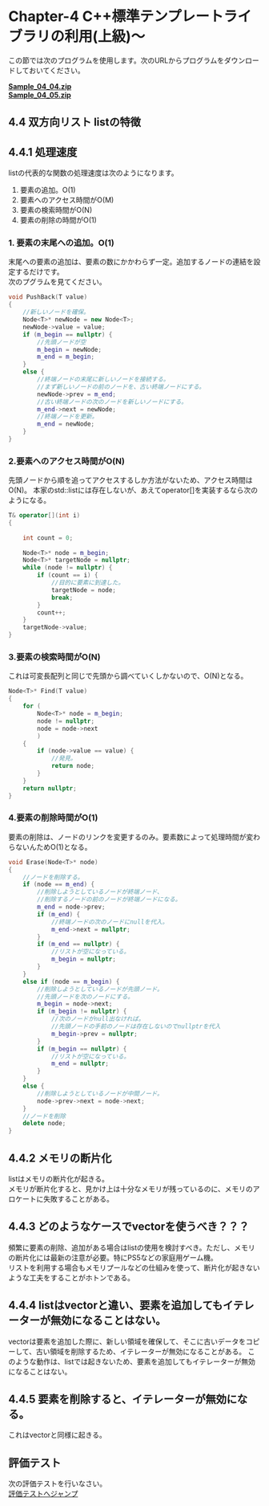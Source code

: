 # Chapter-4 C++標準テンプレートライブラリの利用(上級)～

この節では次のプログラムを使用します。次のURLからプログラムをダウンロードしておいてください。</br>

**[Sample_04_04.zip](https://drive.google.com/file/d/1uaOGFKNWz_EsGPg5ifvzoJZbyGpgfqSV/view?usp=sharing)**</br>
**[Sample_04_05.zip](https://drive.google.com/file/d/1dKnHyQO2y-IzP6nDf-fZRmin1D_0zw0P/view?usp=sharing)**</br>


## 4.4 双方向リスト listの特徴

## 4.4.1 処理速度
listの代表的な関数の処理速度は次のようになります。

1. 要素の追加。O(1)
2. 要素へのアクセス時間がO(M)
3. 要素の検索時間がO(N)
4. 要素の削除の時間がO(1)

   

### 1. 要素の末尾への追加。O(1)
末尾への要素の追加は、要素の数にかかわらず一定。追加するノードの連結を設定するだけです。</br>
次のプグラムを見てください。</br>
```cpp
void PushBack(T value)
{
    //新しいノードを確保。
    Node<T>* newNode = new Node<T>;
    newNode->value = value;
    if (m_begin == nullptr) {
        //先頭ノードが空
        m_begin = newNode;
        m_end = m_begin;
    }
    else {
        //終端ノードの末尾に新しいノードを接続する。
        //まず新しいノードの前のノードを、古い終端ノードにする。
        newNode->prev = m_end;
        //古い終端ノードの次のノードを新しいノードにする。
        m_end->next = newNode;
        //終端ノードを更新。
        m_end = newNode;
    }
}
```

### 2.要素へのアクセス時間がO(N)
先頭ノードから順を追ってアクセスするしか方法がないため、アクセス時間はO(N)。
本家のstd::listには存在しないが、あえてoperator[]を実装するなら次のようになる。

```cpp
T& operator[](int i)
{
    
    int count = 0;
    
    Node<T>* node = m_begin;
    Node<T>* targetNode = nullptr;
    while (node != nullptr) {
        if (count == i) {
            //目的に要素に到達した。
            targetNode = node;
            break;
        }
        count++;
    }
    targetNode->value;
}
```

### 3.要素の検索時間がO(N)
これは可変長配列と同じで先頭から調べていくしかないので、O(N)となる。
```cpp
Node<T>* Find(T value)
{
    for (
        Node<T>* node = m_begin;
        node != nullptr;
        node = node->next
        ) 
    {
        if (node->value == value) {
            //発見。
            return node;
        }
    }
    return nullptr;
}
```

### 4.要素の削除時間がO(1)
要素の削除は、ノードのリンクを変更するのみ。要素数によって処理時間が変わらないんためO(1)となる。

```cpp
void Erase(Node<T>* node)
{
    //ノードを削除する。
    if (node == m_end) {
        //削除しようとしているノードが終端ノード、
        //削除するノードの前のノードが終端ノードになる。
        m_end = node->prev;
        if (m_end) {
            //終端ノードの次のノードにnullを代入。
            m_end->next = nullptr;
        }
        if (m_end == nullptr) {
            //リストが空になっている。
            m_begin = nullptr;
        }
    }
    else if (node == m_begin) {
        //削除しようとしているノードが先頭ノード。
        //先頭ノードを次のノードにする。
        m_begin = node->next;
        if (m_begin != nullptr) {
            //次のノードがnull出なければ。
            //先頭ノードの手前のノードは存在しないのでnullptrを代入
            m_begin->prev = nullptr;
        }
        if (m_begin == nullptr) {
            //リストが空になっている。
            m_end = nullptr;
        }
    }
    else {
        //削除しようとしているノードが中間ノード。
        node->prev->next = node->next;
    }
    //ノードを削除
    delete node;
}
```

## 4.4.2 メモリの断片化
listはメモリの断片化が起きる。</br>
メモリが断片化すると、見かけ上は十分なメモリが残っているのに、メモリのアロケートに失敗することがある。</br>

## 4.4.3 どのようなケースでvectorを使うべき？？？
頻繁に要素の削除、追加がある場合はlistの使用を検討すべき。ただし、メモリの断片化には最新の注意が必要。特にPS5などの家庭用ゲーム機。</br>
リストを利用する場合もメモリプールなどの仕組みを使って、断片化が起きないような工夫をすることがホトンである。


## 4.4.4 listはvectorと違い、要素を追加してもイテレーターが無効になることはない。
vectorは要素を追加した際に、新しい領域を確保して、そこに古いデータをコピーして、古い領域を削除するため、イテレーターが無効になることがある。
このような動作は、listでは起きないため、要素を追加してもイテレーターが無効になることはない。

## 4.4.5 要素を削除すると、イテレーターが無効になる。
これはvectorと同様に起きる。


## 評価テスト
次の評価テストを行いなさい。</br>
[評価テストへジャンプ](https://docs.google.com/forms/d/e/1FAIpQLSeFvlOCqOsyKMIIkylg_xg4aBSU3GjD4UpCPrjutJSlAXPcFg/viewform?usp=sf_link)
</br>